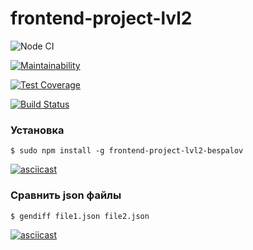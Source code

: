 # frontend-project-lvl2

![Node CI](https://github.com/Evgenymir/frontend-project-lvl2/workflows/Node%20CI/badge.svg)

[![Maintainability](https://api.codeclimate.com/v1/badges/8219f5a032473ffec1d0/maintainability)](https://codeclimate.com/github/Evgenymir/frontend-project-lvl2/maintainability)

[![Test Coverage](https://api.codeclimate.com/v1/badges/8219f5a032473ffec1d0/test_coverage)](https://codeclimate.com/github/Evgenymir/frontend-project-lvl2/test_coverage)

[![Build Status](https://travis-ci.org/Evgenymir/frontend-project-lvl2.svg?branch=master)](https://travis-ci.org/Evgenymir/frontend-project-lvl2)


### Установка
```
$ sudo npm install -g frontend-project-lvl2-bespalov
```
[![asciicast](https://asciinema.org/a/njwAMZhOGP2HM4FRf5tJhrlY5.svg)](https://asciinema.org/a/njwAMZhOGP2HM4FRf5tJhrlY5)

### Сравнить json файлы
```
$ gendiff file1.json file2.json
```
[![asciicast](https://asciinema.org/a/5XRd6VxFxgH1Fw9P6AkCr5yYM.svg)](https://asciinema.org/a/5XRd6VxFxgH1Fw9P6AkCr5yYM)